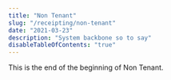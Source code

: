 ```yaml
---
title: "Non Tenant"
slug: "/receipting/non-tenant"
date: "2021-03-23"
description: "System backbone so to say"
disableTableOfContents: "true"
---
```

This is the end of the beginning of Non Tenant.